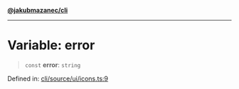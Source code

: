 [**@jakubmazanec/cli**](../../../../README.md)

---

# Variable: error

> `const` **error**: `string`

Defined in:
[cli/source/ui/icons.ts:9](https://github.com/jakubmazanec/tools/blob/acfa246dbb1035f65efb7fa114167a3cbefca108/packages/cli/source/ui/icons.ts#L9)
